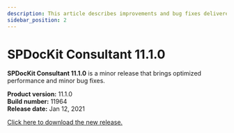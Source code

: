 ```yaml
---
description: This article describes improvements and bug fixes delivered in SPDocKit Consultant 11.1.0.
sidebar_position: 2
---
```


# SPDocKit Consultant 11.1.0

**SPDocKit Consultant 11.1.0** is a minor release that brings optimized performance and minor bug fixes.

**Product version:** 11.1.0  
**Build number:** 11964  
**Release date:** Jan 12, 2021

[Click here to download the new release.](https://www.syskit.com/products/spdockit/download/)



